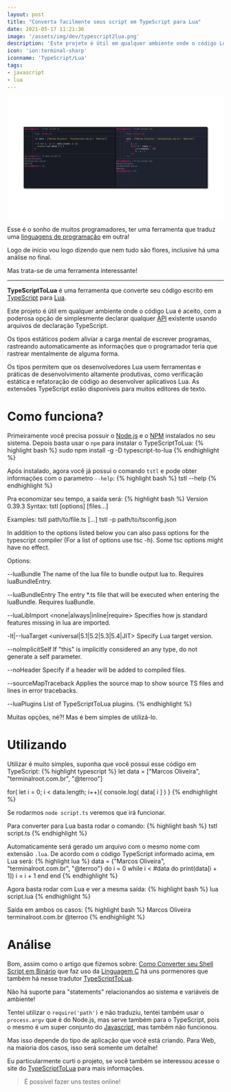```yaml
---
layout: post
title: "Converta facilmente seus script em TypeScript para Lua"
date: 2021-05-17 11:21:36
image: '/assets/img/dev/typescript2lua.png'
description: 'Este projeto é útil em qualquer ambiente onde o código Lua é aceito, com a opção de simplesmente declarar qualquer API existente usando arquivos TypeScript.'
icon: 'ion:terminal-sharp'
iconname: 'TypeScript/Lua'
tags:
- javascript
- lua
---
```


<img src="/assets/img/dev/typescript2lua.png" alt="Converta facilmente seus script em TypeScript para Lua" title="Converta facilmente seus script em TypeScript para Lua" style="border: none;">

Esse é o sonho de muitos programadores, ter uma ferramenta que traduz uma [linguagens de programação](https://terminalroot.com.br/2019/10/linguagem-de-programacao.html) em outra!

Logo de início vou logo dizendo que nem tudo são flores, inclusive há uma análise no final.

Mas trata-se de uma ferramenta interessante!

---

**TypeScriptToLua** é uma ferramenta que converte seu código escrito em [TypeScript](https://terminalroot.com.br/2021/05/compartilhe-seu-desktop-para-o-navegador.html) para [Lua](https://terminalroot.com.br/2016/11/blog-linux-lua.html).

Este projeto é útil em qualquer ambiente onde o código Lua é aceito, com a poderosa opção de simplesmente declarar qualquer [API](https://terminalroot.com.br/2021/04/como-criar-uma-api-com-laravel-8.html) existente usando arquivos de declaração TypeScript.

Os tipos estáticos podem aliviar a carga mental de escrever programas, rastreando automaticamente as informações que o programador teria que rastrear mentalmente de alguma forma. 

Os tipos permitem que os desenvolvedores Lua usem ferramentas e práticas de desenvolvimento altamente produtivas, como verificação estática e refatoração de código ao desenvolver aplicativos Lua. As extensões TypeScript estão disponíveis para muitos editores de texto.

# Como funciona?
Primeiramente você precisa possuir o [Node.js](https://terminalroot.com.br/2019/11/como-instalar-nodejs-no-linux-e-primeiros-passos.html) e o [NPM](https://terminalroot.com.br/2019/11/como-instalar-nodejs-no-linux-e-primeiros-passos.html) instalados no seu sistema. Depois basta usar o `npm` para instalar o TypeScriptToLua:
{% highlight bash %}
sudo npm install -g -D typescript-to-lua
{% endhighlight %}

Após instalado, agora você já possui o comando `tstl` e pode obter informações com o parametro `--help`:
{% highlight bash %}
tstl --help
{% endhighlight %}

Pra economizar seu tempo, a saída será:
{% highlight bash %}
Version 0.39.3
Syntax:   tstl [options] [files...]

Examples: tstl path/to/file.ts [...]
          tstl -p path/to/tsconfig.json

In addition to the options listed below you can also pass options
for the typescript compiler (For a list of options use tsc -h).
Some tsc options might have no effect.

Options:

 --luaBundle <string>                            The name of the lua file to bundle output lua to. Requires luaBundleEntry.

 --luaBundleEntry <string>                       The entry *.ts file that will be executed when entering the luaBundle. Requires luaBundle.

 --luaLibImport <none|always|inline|require>     Specifies how js standard features missing in lua are imported.

 -lt|--luaTarget <universal|5.1|5.2|5.3|5.4|JIT> Specify Lua target version.

 --noImplicitSelf <boolean>                      If "this" is implicitly considered an any type, do not generate a self parameter.

 --noHeader <boolean>                            Specify if a header will be added to compiled files.

 --sourceMapTraceback <boolean>                  Applies the source map to show source TS files and lines in error tracebacks.

 --luaPlugins <object>                           List of TypeScriptToLua plugins.
{% endhighlight %}

Muitas opções, né?! Mas é bem simples de utilizá-lo.

# Utilizando
Utilizar é muito simples, suponha que você possui esse código em TypeScript:
{% highlight typescript %}
let data = ["Marcos Oliveira", "terminalroot.com.br", "@terroo"]

for( let i = 0; i < data.length; i++){
  console.log( data[ i ] )
}
{% endhighlight %}

Se rodarmos `node script.ts` veremos que irá funcionar.

Para converter para Lua basta rodar o comando:
{% highlight bash %}
tstl script.ts
{% endhighlight %}

Automaticamente será gerado um arquivo com o mesmo nome com extensão `.lua`. De acordo com o código TypeScript informado acima, em Lua será:
{% highlight lua %}
data = {"Marcos Oliveira", "terminalroot.com.br", "@terroo"}
do
    i = 0
    while i < #data do
        print(data[i + 1])
        i = i + 1
    end
end
{% endhighlight %}

Agora basta rodar com Lua e ver a mesma saída:
{% highlight bash %}
lua script.lua
{% endhighlight %}

Saída em ambos os casos:
{% highlight bash %}
Marcos Oliveira
terminalroot.com.br
@terroo
{% endhighlight %}

# Análise
Bom, assim como o artigo que fizemos sobre: [Como Converter seu Shell Script em Binário](https://terminalroot.com.br/2019/08/como-converter-seu-shell-script-em-binario.html) que faz uso da [Linguagem C](https://terminalroot.com.br/tags#linguagemc) há uns pormenores que também há nesse tradutor [TypeScriptToLua](https://typescripttolua.github.io/).

Não há suporte para "statements" relacionandos ao sistema e variáveis de ambiente!

Tentei utilizar o `require('path')` e não traduziu, tentei também usar o `process.argv` que é do Node.js, mas serve também para o TypeScript, pois o mesmo é um super conjunto do [Javascript](https://terminalroot.com.br/tag#javascript), mas também não funcionou.

Mas isso depende do tipo de aplicação que você está criando. Para Web, na maioria dos casos, isso será somente um detalhe!

Eu particularmente curti o projeto, se você também se interessou acesse o site do [TypeScriptToLua](https://typescripttolua.github.io/) para mais informações.
> É possível fazer uns testes online!



